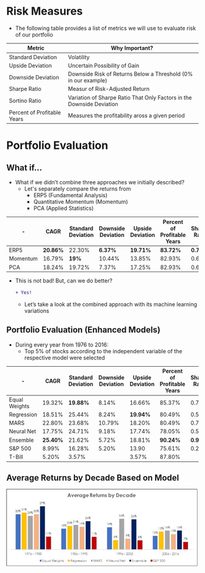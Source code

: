 # Risk Measures

* The following table provides a list of metrics we will use to evaluate risk of our portfolio

| Metric | Why Important? |
| ------ | -------------- |
| Standard Deviation | Volatility |
| Upside Deviation | Uncertain Possibility of Gain |
| Downside Deviation | Downside Risk of Returns Below a Threshold (0% in our example) |
| Sharpe Ratio | Measur of Risk-Adjusted Return |
| Sortino Ratio | Variation of Sharpe Ratio That Only Factors in the Downside Deviation |
| Percent of Profitable Years | Measures the profitability aross a given period |

# Portfolio Evaluation

## What if...

* What if we didn’t combine three approaches we initially described?
  * Let's separately compare the returns from
    * ERP5 (Fundamental Analysis)
    * Quantitative Momentum (Momentum)
    * PCA (Applied Statistics)
    
| - | CAGR | Standard Deviation | Downside Deviation | Upside Deviation | Percent of Profitable Years | Sharpe Ratio | Sortino Ratio |
| - | ---- | ------------------ | ------------------ | ---------------- | --------------------------- | ------------ | ------------- |
| ERP5 | **20.86%** | 22.30% | **6.37%** | **19.71%** | **83.72%** | **0.7** | **2.44** |
| Momentum | 16.79% | **19%** | 10.44% | 13.85% | 82.93% | 0.61 | 1.11 |
| PCA | 18.24% | 19.72% | 7.37% | 17.25% | 82.93% | 0.66 | 1.77 |

* This is not bad! But, can we do better?
  ```diff 
  + Yes! 
  ```
  * Let’s take a look at the combined approach with its machine learning variations

## Portfolio Evaluation (Enhanced Models)

* During every year from 1976 to 2016:
  * Top 5% of stocks according to the independent variable of the respective model were selected

| - | CAGR | Standard Deviation | Downside Deviation | Upside Deviation | Percent of Profitable Years | Sharpe Ratio | Sortino Ratio |
| - | ---- | ------------------ | ------------------ | ---------------- | --------------------------- | ------------ | ------------- |
| Equal Weights | 19.32% | **19.88%** | 8.14% | 16.66% | 85.37% | 0.71 | 1.73 |
| Regression | 18.51% | 25.44% | 8.24% | **19.94%** | 80.49% | 0.52 | 1.62 |
| MARS | 22.80% | 23.68% | 10.79% | 18.20% | 80.49% | 0.74 | 1.63 |
| Neural Net | 17.75% | 24.71% | 9.18% | 17.74% | 78.05% | 0.51 | 1.37 |
| Ensemble | **25.40%** | 21.62% | 5.72% | 18.81% | **90.24%** | **0.93** | **3.35** |
| S&P 500 | 8.99% | 16.28% | 5.20% | 13.90 | 75.61% | 0.23 | 0.73 |
| T-Bill | 5.20% | 3.57% |  | 3.57% | 87.80% |  |  |

## Average Returns by Decade Based on Model
![alt-text](https://github.com/jasur-rasulov/Algorithmic-Investing/blob/master/Misc/ReturnsByDecade.jpg)
